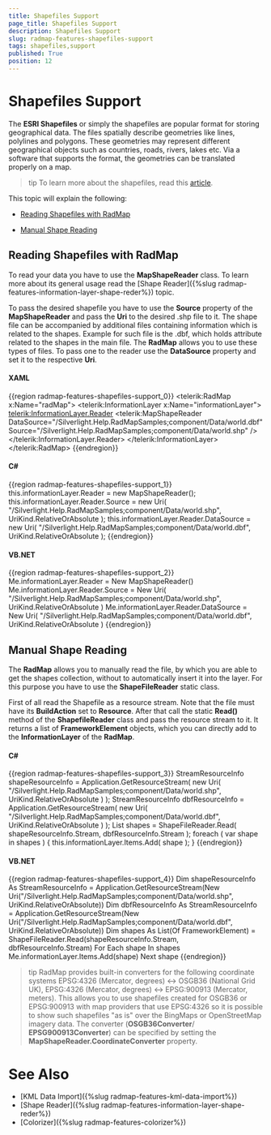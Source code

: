 ```yaml
---
title: Shapefiles Support
page_title: Shapefiles Support
description: Shapefiles Support
slug: radmap-features-shapefiles-support
tags: shapefiles,support
published: True
position: 12
---
```


# Shapefiles Support

The __ESRI Shapefiles__ or simply the shapefiles are popular format for storing geographical data. The files spatially describe geometries like lines, polylines and polygons. These geometries may represent different geographical objects such as countries, roads, rivers, lakes etc. Via a software that supports the format, the geometries can be translated properly on a map.

>tip To learn more about the shapefiles, read this [article](http://en.wikipedia.org/wiki/Shapefile).

This topic will explain the following:

* [Reading Shapefiles with RadMap](#reading-shapefiles-with-radmap)

* [Manual Shape Reading](#manual-shape-reading)

## Reading Shapefiles with RadMap

To read your data you have to use the __MapShapeReader__ class. To learn more about its general usage read the [Shape Reader]({%slug radmap-features-information-layer-shape-reder%}) topic.

To pass the desired shapefile you have to use the __Source__ property of the __MapShapeReader__ and pass the __Uri__ to the desired .shp file to it. The shape file can be accompanied by additional files containing information which is related to the shapes. Example for such file is the .dbf, which holds attribute related to the shapes in the main file. The __RadMap__ allows you to use these types of files. To pass one to the reader use the __DataSource__ property and set it to the respective __Uri__.

#### __XAML__
{{region radmap-features-shapefiles-support_0}}
	<telerik:RadMap x:Name="radMap">
	    <telerik:InformationLayer x:Name="informationLayer">
	        <telerik:InformationLayer.Reader>
	            <telerik:MapShapeReader DataSource="/Silverlight.Help.RadMapSamples;component/Data/world.dbf"
	                                    Source="/Silverlight.Help.RadMapSamples;component/Data/world.shp" />
	        </telerik:InformationLayer.Reader>
	    </telerik:InformationLayer>
	</telerik:RadMap>
{{endregion}}

#### __C#__
{{region radmap-features-shapefiles-support_1}}
	this.informationLayer.Reader = new MapShapeReader();
	this.informationLayer.Reader.Source = new Uri( "/Silverlight.Help.RadMapSamples;component/Data/world.shp", UriKind.RelativeOrAbsolute );
	this.informationLayer.Reader.DataSource = new Uri( "/Silverlight.Help.RadMapSamples;component/Data/world.dbf", UriKind.RelativeOrAbsolute );
{{endregion}}

#### __VB.NET__
{{region radmap-features-shapefiles-support_2}}
	Me.informationLayer.Reader = New MapShapeReader()
	Me.informationLayer.Reader.Source = New Uri( "/Silverlight.Help.RadMapSamples;component/Data/world.shp", UriKind.RelativeOrAbsolute )
	Me.informationLayer.Reader.DataSource = New Uri( "/Silverlight.Help.RadMapSamples;component/Data/world.dbf", UriKind.RelativeOrAbsolute )
{{endregion}}

## Manual Shape Reading

The __RadMap__ allows you to manually read the file, by which you are able to get the shapes collection, without to automatically insert it into the layer. For this purpose you have to use the __ShapeFileReader__ static class.

First of all read the Shapefile as a resource stream. Note that the file must have its __BuildAction__ set to __Resource__. After that call the static __Read()__ method of the __ShapefileReader__ class and pass the resource stream to it. It returns a list of __FrameworkElement__ objects, which you can directly add to the __InformationLayer__ of the __RadMap__.

#### __C#__
{{region radmap-features-shapefiles-support_3}}
	StreamResourceInfo shapeResourceInfo = Application.GetResourceStream( new Uri( "/Silverlight.Help.RadMapSamples;component/Data/world.shp", UriKind.RelativeOrAbsolute ) );
	StreamResourceInfo dbfResourceInfo = Application.GetResourceStream( new Uri( "/Silverlight.Help.RadMapSamples;component/Data/world.dbf", UriKind.RelativeOrAbsolute ) );
	List<FrameworkElement> shapes = ShapeFileReader.Read( shapeResourceInfo.Stream, dbfResourceInfo.Stream );
	foreach ( var shape in shapes )
	{
	    this.informationLayer.Items.Add( shape );
	}
{{endregion}}

#### __VB.NET__
{{region radmap-features-shapefiles-support_4}}
	Dim shapeResourceInfo As StreamResourceInfo = Application.GetResourceStream(New Uri("/Silverlight.Help.RadMapSamples;component/Data/world.shp", UriKind.RelativeOrAbsolute))
	Dim dbfResourceInfo As StreamResourceInfo = Application.GetResourceStream(New Uri("/Silverlight.Help.RadMapSamples;component/Data/world.dbf", UriKind.RelativeOrAbsolute))
	Dim shapes As List(Of FrameworkElement) = ShapeFileReader.Read(shapeResourceInfo.Stream, dbfResourceInfo.Stream)
	For Each shape In shapes
	 Me.informationLayer.Items.Add(shape)
	Next shape
{{endregion}}

>tip RadMap provides built-in converters  for the following coordinate systems EPSG:4326 (Mercator, degrees) <-> OSGB36 (National Grid UK), EPSG:4326 (Mercator, degrees) <-> EPSG:900913 (Mercator, meters). This allows you to use shapefiles created for OSGB36 or EPSG:900913 with map providers that use EPSG:4326 so it is possible to show such shapefiles "as is" over the BingMaps or OpenStreetMap imagery data. The converter (__OSGB36Converter__/ __EPSG900913Converter__) can be specified by setting the __MapShapeReader.CoordinateConverter__ property.

# See Also
 * [KML Data Import]({%slug radmap-features-kml-data-import%})
 * [Shape Reader]({%slug radmap-features-information-layer-shape-reder%})
 * [Colorizer]({%slug radmap-features-colorizer%})